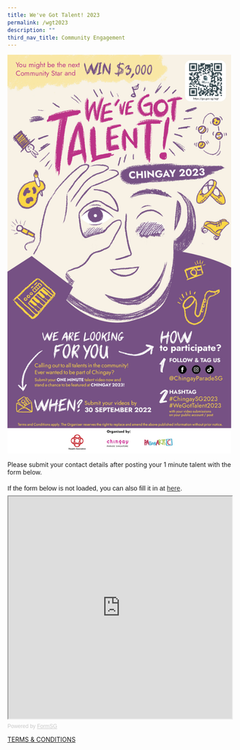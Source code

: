 ```yaml
---
title: We've Got Talent! 2023
permalink: /wgt2023
description: ""
third_nav_title: Community Engagement
---
```

![](/images/whats-on/WGT2023.jpg)

Please submit your contact details after posting your 1 minute talent with the form below.

<div style="font-family:Sans-Serif;font-size:15px;color:#000;opacity:0.9;padding-top:5px;padding-bottom:8px">If the form below is not loaded, you can also fill it in at <a href="https://form.gov.sg/628debc1528538001689b63a">here</a>.</div>


<!-- Change the width and height values to suit you best -->
<iframe id="iframe" src="https://form.gov.sg/628debc1528538001689b63a" style="width:100%;height:500px"></iframe>

<div style="font-family:Sans-Serif;font-size:12px;color:#999;opacity:0.5;padding-top:5px">Powered by <a href="https://form.gov.sg" style="color: #999">FormSG</a></div>

[TERMS & CONDITIONS](/files/whats-on/Chingay%202023%20We%20Got%20Talent_Terms%20and%20Conditions_Final_14Jul22.pdf)